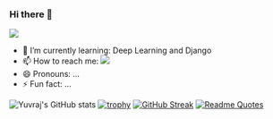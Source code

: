 ### Hi there 👋
![](https://komarev.com/ghpvc/?username=your-github-username&color=orange)
<!--
**this-is-singh19/this-is-singh19** is a ✨ _special_ ✨ repository because its `README.md` (this file) appears on your GitHub profile.

Here are some ideas to get you started:
- 🔭 I’m currently working on ...
- 👯 I’m looking to collaborate on ...
- 🤔 I’m looking for help with ...
- 💬 Ask me about ...
-->
- 🌱 I’m currently learning: Deep Learning and Django
- 📫 How to reach me: <a href="https://instagram.com/alexandresanlim"><img src="{https://img.shields.io/badge/LinkedIn-0077B5?style=for-the-badge&logo=linkedin&logoColor=white}" /> </a>
- 😄 Pronouns: ...
- ⚡ Fun fact: ...

![Yuvraj's GitHub stats](https://github-readme-stats.vercel.app/api?username=this-is-singh19&count_private=true)
[![trophy](https://github-profile-trophy.vercel.app/?username=this-is-singh19&theme=onedark)](https://github.com/ryo-ma/github-profile-trophy)
[![GitHub Streak](https://github-readme-streak-stats.herokuapp.com/?user=this-is-singh19)](https://git.io/streak-stats)
[![Readme Quotes](https://quotes-github-readme.vercel.app/api?type=horizontal&theme=dark)](https://github.com/piyushsuthar/github-readme-quotes)
